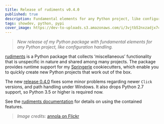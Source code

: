 ```yaml
---
title: Release of rudiments v0.4.0
published: true
description: Fundamental elements for any Python project, like configuration handling.
tags: showdev, python, pypi
cover_image: https://dev-to-uploads.s3.amazonaws.com/i/3vjtb52nxzadjx7cj2bz.png
---
```

> *New release of my Python package with fundamental elements for any Python project, like configuration handling.*

[rudiments](https://github.com/jhermann/rudiments#readme) is a Python package that collects ‘miscellaneous’ functionality that is unspecific in nature and shared among many projects. The package provides runtime support for my [Springerle](https://github.com/Springerle) cookiecutters, which enable you to quickly create new Python projects that work out of the box.

The new [release 0.4.0](https://github.com/jhermann/rudiments/releases/tag/v0.4.0) fixes some minor problems regarding newer `Click` versions, and path handling under Windows. It also drops Python 2.7 support, so Python 3.5 or higher is required now.

See the [rudiments documentation](https://rudiments.readthedocs.io/en/latest/usage.html) for details on using the contained features.

> *Image credits:* [annola on Flickr](https://www.flickr.com/photos/annola/)

